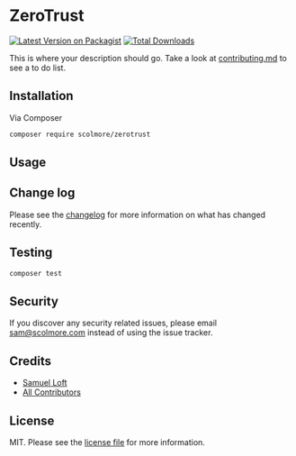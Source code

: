 # ZeroTrust

[![Latest Version on Packagist][ico-version]][link-packagist]
[![Total Downloads][ico-downloads]][link-downloads]

This is where your description should go. Take a look at [contributing.md](contributing.md) to see a to do list.

## Installation

Via Composer

```bash
composer require scolmore/zerotrust
```

## Usage

## Change log

Please see the [changelog](changelog.md) for more information on what has changed recently.

## Testing

```bash
composer test
```

## Security

If you discover any security related issues, please email sam@scolmore.com instead of using the issue tracker.

## Credits

- [Samuel Loft][link-author]
- [All Contributors][link-contributors]

## License

MIT. Please see the [license file](license.md) for more information.

[ico-version]: https://img.shields.io/packagist/v/scolmore/zerotrust.svg?style=flat-square
[ico-downloads]: https://img.shields.io/packagist/dt/scolmore/zerotrust.svg?style=flat-square

[link-packagist]: https://packagist.org/packages/scolmore/zerotrust
[link-downloads]: https://packagist.org/packages/scolmore/zerotrust
[link-author]: https://github.com/samloft
[link-contributors]: https://github.com/scolmore/zerotrust/contributors
